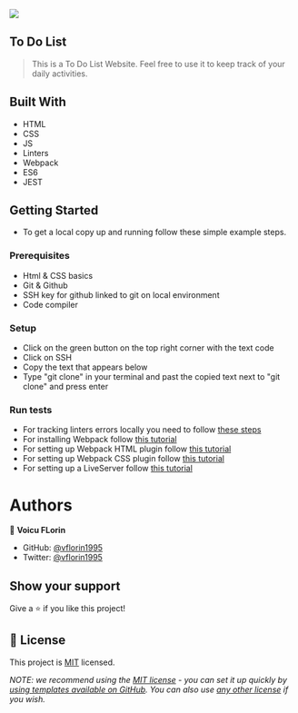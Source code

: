 ![](https://img.shields.io/badge/Microverse-blueviolet)

## To Do List

> This is a To Do List Website. Feel free to use it to keep track of your daily activities.

## Built With

- HTML
- CSS
- JS
- Linters
- Webpack
- ES6
- JEST

## Getting Started

- To get a local copy up and running follow these simple example steps.

### Prerequisites
- Html & CSS basics
- Git & Github
- SSH key for github linked to git on local environment
- Code compiler

### Setup
- Click on the green button on the top right corner with the text code
- Click on SSH
- Copy the text that appears below
- Type "git clone" in your terminal and past the copied text next to "git clone" and press enter

### Run tests

- For tracking linters errors locally you need to follow [these steps](https://github.com/microverseinc/linters-config/tree/master/html-css-js)
- For installing Webpack follow [this tutorial](https://webpack.js.org/guides/getting-started/#basic-setup)
- For setting up Webpack HTML plugin follow [this tutorial](https://webpack.js.org/guides/output-management/#setting-up-htmlwebpackplugin)
- For setting up Webpack CSS plugin follow [this tutorial](https://webpack.js.org/guides/asset-management/#loading-css)
- For setting up a LiveServer follow [this tutorial](https://webpack.js.org/guides/development/#using-webpack-dev-server)

# Authors

👤 **Voicu FLorin**

- GitHub: [@vflorin1995](https://github.com/vflorin1995)
- Twitter: [@vflorin1995](https://twitter.com/vflorin1995)

## Show your support

Give a ⭐️ if you like this project!

## 📝 License

This project is [MIT](./LICENSE) licensed.

_NOTE: we recommend using the [MIT license](https://choosealicense.com/licenses/mit/) - you can set it up quickly by [using templates available on GitHub](https://docs.github.com/en/communities/setting-up-your-project-for-healthy-contributions/adding-a-license-to-a-repository). You can also use [any other license](https://choosealicense.com/licenses/) if you wish._
